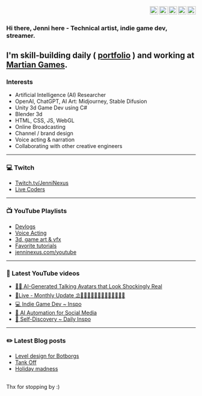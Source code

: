 
[<img align="right" alt="jenninexus | Twitter" width="22px" src="https://jenninexus.com/svgs/twitter.svg" />][twitter]
[<img align="right" alt="jenninexus | Instagram" width="22px" src="https://jenninexus.com/svgs/instagram.svg" />][instagram]
[<img align="right" alt="jenninexus | YouTube" width="22px" src="https://jenninexus.com/svgs/youtube-square.svg" />][youtube]
[<img align="right" alt="jenninexus | Twitch" width="22px" src="https://jenninexus.com/svgs/twitch.svg" />][twitch]
[<img align="right" alt="jenninexus.com" width="22px" src="https://jenninexus.com/imgs/emotes/36_9mo.png" />][website]
<br>
---

### Hi there, Jenni here - Technical artist, indie game dev, streamer.
I'm skill-building daily ( [portfolio](https://jenninexus.com/portfolio) ) and working at [Martian Games](https://martiangames.com).
<br>
---

### Interests
- Artificial Intelligence (AI) Researcher
- OpenAI, ChatGPT, AI Art: Midjourney, Stable Difusion
- Unity 3d Game Dev using C#
- Blender 3d
- HTML, CSS, JS, WebGL
- Online Broadcasting
- Channel / brand design
- Voice acting & narration
- Collaborating with other creative engineers
---
### 💻 Twitch
- [Twitch.tv/JenniNexus](https://twitch.tv/jenninexus)
- [Live Coders](https://livecoders.dev/members/jenninexus/)
---
### 📺 YouTube Playlists
- [Devlogs](https://www.youtube.com/playlist?list=PL9QBjNDhgNwRsznW8e3-KVmwfEuwvr7Yi)
- [Voice Acting](https://www.youtube.com/playlist?list=PL9QBjNDhgNwQbaceJmfZzc3x4L80gvh8J)
- [3d, game art & vfx](https://www.youtube.com/playlist?list=PL9QBjNDhgNwQL08lHI_h-CJ281WitOzYp)
- [Favorite tutorials](https://www.youtube.com/c/JenniNexus/playlists?view=50&sort=dd&shelf_id=25)
- [jenninexus.com/youtube](https://jenninexus.com/youtube)
---
### 🎥 Latest YouTube videos
<!-- YOUTUBE:START -->
- [👨‍🎤 AI-Generated Talking Avatars that Look Shockingly Real](https://www.youtube.com/watch?v=VcKlAfvDl1U)
- [🔴Live - Monthly Update ⛱🫧🌊🌴🧃🍍🌞🐚🌺👙🪸🍡🥥🍦](https://www.youtube.com/watch?v=FcAt5VeBvUc)
- [💻 Indie Game Dev ~ Inspo](https://www.youtube.com/watch?v=Ectd6jGfgy0)
- [🎥 AI Automation for Social Media](https://www.youtube.com/watch?v=KLeL1Hm9kwY)
- [🌸 Self-Discovery ~ Daily Inspo](https://www.youtube.com/watch?v=ruMiZU1RgSk)
<!-- YOUTUBE:END -->
---
### ✏️ Latest Blog posts
<!-- BLOG-POST-LIST:START -->
- [Level design for Botborgs](https://dev.to/jenninexus/level-design-for-botborgs-ce8)
- [Tank Off](https://dev.to/jenninexus/tank-off-1pib)
- [Holiday madness](https://dev.to/jenninexus/holiday-madness-b46)
<!-- BLOG-POST-LIST:END -->



<br>
Thx for stopping by :)


[website]: https://jenninexus.com
[email]: https://jenninexus.com/contact
[twitter]: https://twitter.com/jenninexus
[youtube]: https://youtube.com/jenninexus
[twitch]: https://twitch.tv/jenninexus
[instagram]: https://instagram.com/jenninexus
[linkedin]: https://linkedin.com/in/jenninexus
[discord]: https://discord.gg/KYPh7Cp
[devlogsplaylist]: https://www.youtube.com/playlist?list=PL9QBjNDhgNwRsznW8e3-KVmwfEuwvr7Yi
